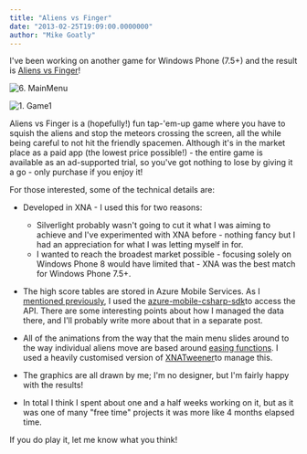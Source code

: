 ```yaml
---
title: "Aliens vs Finger"
date: "2013-02-25T19:09:00.0000000"
author: "Mike Goatly"
---
```

I've been working on another game for Windows Phone \(7\.5\+\) and the result is [Aliens vs Finger](http://www.windowsphone.com/en-gb/store/app/aliens-vs-finger/02a04b4b-f284-4a6e-a424-33bc25763cc2)\!

![6. MainMenu](/Media/Default/Windows-Live-Writer/Aliens-vs-Finger_10A9F/6.%20MainMenu_c8552d67-fd44-4227-adcb-223a9ef04d07.png)

![1. Game1](/Media/Default/Windows-Live-Writer/Aliens-vs-Finger_10A9F/1.%20Game1_766c17a2-fb1f-4854-9882-b7b509e52b94.png)

Aliens vs Finger is a \(hopefully\!\) fun tap\-'em\-up game where you have to squish the aliens and stop the meteors crossing the screen\, all the while being careful to not hit the friendly spacemen\. Although it's in the market place as a paid app \(the lowest price possible\!\) \- the entire game is available as an ad\-supported trial\, so you've got nothing to lose by giving it a go \- only purchase if you enjoy it\!

For those interested\, some of the technical details are:

- Developed in XNA \- I used this for two reasons:

    - Silverlight probably wasn't going to cut it what I was aiming to achieve and I've experimented with XNA before \- nothing fancy but I had an appreciation for what I was letting myself in for\.
    - I wanted to reach the broadest market possible \- focusing solely on Windows Phone 8 would have limited that \- XNA was the best match for Windows Phone 7\.5\+\.
- The high score tables are stored in Azure Mobile Services\. As I [mentioned previously](http://www.goatly.net/using-azure-mobile-services-from-windows-phone-7-apps)\, I used the [azure\-mobile\-csharp\-sdk](https://github.com/kenegozi/azure-mobile-csharp-sdk)to access the API\. There are some interesting points about how I managed the data there\, and I'll probably write more about that in a separate post\.
- All of the animations from the way that the main menu slides around to the way individual aliens move are based around [easing functions](http://www.robertpenner.com/easing/)\. I used a heavily customised version of [XNATweener](http://xnatweener.codeplex.com/)to manage this\.
- The graphics are all drawn by me; I'm no designer\, but I'm fairly happy with the results\!
- In total I think I spent about one and a half weeks working on it\, but as it was one of many "free time" projects it was more like 4 months elapsed time\.

If you do play it\, let me know what you think\!

